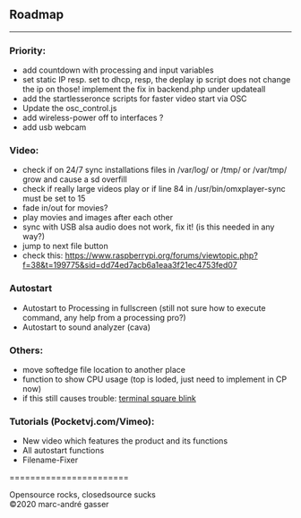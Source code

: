 ## Roadmap
**********
### Priority:
- add countdown with processing and input variables
- set static IP resp. set to dhcp, resp, the deplay ip script does not change the ip on those! implement the fix in backend.php under updateall
- add the startlesseronce scripts for faster video start via OSC
- Update the osc_control.js 
- add wireless-power off to interfaces ?
- add usb webcam 

### Video: <br />
- check if on 24/7 sync installations files in /var/log/ or /tmp/ or /var/tmp/ grow and cause a sd overfill <br />
- check if really large videos play or if line 84 in  /usr/bin/omxplayer-sync
must be set to 15 <br />
- fade in/out for movies? <br />
- play movies and images after each other <br />
- sync with USB alsa audio does not work, fix it! (is this needed in any way?)<br />
- jump to next file button <br />
- check this: https://www.raspberrypi.org/forums/viewtopic.php?f=38&t=199775&sid=dd74ed7acb6a1eaa3f21ec4753fed07

### Autostart
- Autostart to Processing in fullscreen (still not sure how to execute command, any help from a processing pro?) <br />
- Autostart to sound analyzer (cava)  <br />

### Others:<br />

- move softedge file location to another place<br />
- function to show CPU usage (top is loded, just need to implement in CP now)<br />
- if this still causes trouble:  [terminal square blink](https://raspberrypi.stackexchange.com/questions/3268/how-to-disable-local-terminal-showing-through-when-playing-video)

### Tutorials (Pocketvj.com/Vimeo): <br />

- New video which features the product and its functions<br />
- All autostart functions <br />
- Filename-Fixer<br />


=======================<br />

Opensource rocks, closedsource sucks<br />
©2020 marc-andré gasser

